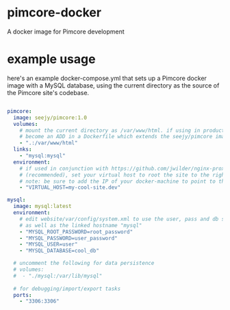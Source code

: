 # pimcore-docker
A docker image for Pimcore development

# example usage

here's an example docker-compose.yml that sets up a Pimcore docker image with a MySQL database, using the current directory as the source of the Pimcore site's codebase.

```yaml

pimcore:
  image: seejy/pimcore:1.0
  volumes:
    # mount the current directory as /var/www/html. if using in production, this could
    # become an ADD in a Dockerfile which extends the seejy/pimcore image.
    - ".:/var/www/html"
  links:
    - "mysql:mysql"
  environment:
    # if used in conjunction with https://github.com/jwilder/nginx-proxy
    # (recommended), set your virtual host to root the site to the right place
    # note: be sure to add the IP of your docker-machine to point to this in /etc/hosts
    - "VIRTUAL_HOST=my-cool-site.dev"

mysql:
  image: mysql:latest
  environment:
    # edit website/var/config/system.xml to use the user, pass and db specified here
    # as well as the linked hostname "mysql"
    - "MYSQL_ROOT_PASSWORD=root_password"
    - "MYSQL_PASSWORD=user_password"
    - "MYSQL_USER=user"
    - "MYSQL_DATABASE=cool_db"

  # uncomment the following for data persistence  
  # volumes:
  #  - "./mysql:/var/lib/mysql"
  
  # for debugging/import/export tasks
  ports:
    - "3306:3306"
```
